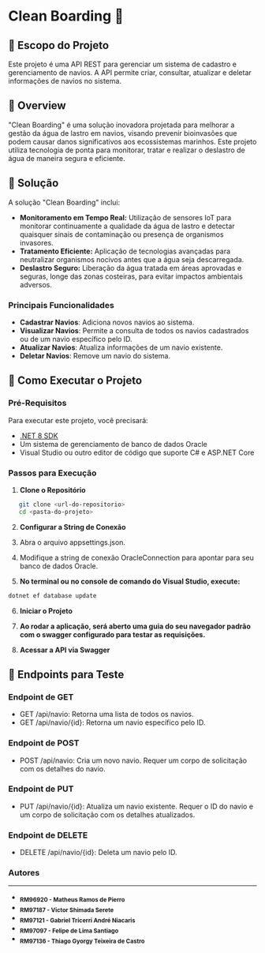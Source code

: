 # Clean Boarding 🚢

## 🎯 Escopo do Projeto
Este projeto é uma API REST para gerenciar um sistema de cadastro e gerenciamento de navios. A API permite criar, consultar, atualizar e deletar informações de navios no sistema.

## 📌 Overview
"Clean Boarding" é uma solução inovadora projetada para melhorar a gestão da água de lastro em navios, visando prevenir bioinvasões que podem causar danos significativos aos ecossistemas marinhos. Este projeto utiliza tecnologia de ponta para monitorar, tratar e realizar o deslastro de água de maneira segura e eficiente.

## 🚀 Solução
A solução "Clean Boarding" inclui:
- **Monitoramento em Tempo Real:** Utilização de sensores IoT para monitorar continuamente a qualidade da água de lastro e detectar quaisquer sinais de contaminação ou presença de organismos invasores.
- **Tratamento Eficiente:** Aplicação de tecnologias avançadas para neutralizar organismos nocivos antes que a água seja descarregada.
- **Deslastro Seguro:** Liberação da água tratada em áreas aprovadas e seguras, longe das zonas costeiras, para evitar impactos ambientais adversos.

### Principais Funcionalidades
- **Cadastrar Navios**: Adiciona novos navios ao sistema.
- **Visualizar Navios**: Permite a consulta de todos os navios cadastrados ou de um navio específico pelo ID.
- **Atualizar Navios**: Atualiza informações de um navio existente.
- **Deletar Navios**: Remove um navio do sistema.

## 🚀 Como Executar o Projeto

### Pré-Requisitos
Para executar este projeto, você precisará:
- [.NET 8 SDK](https://dotnet.microsoft.com/download)
- Um sistema de gerenciamento de banco de dados Oracle
- Visual Studio ou outro editor de código que suporte C# e ASP.NET Core

### Passos para Execução
1. **Clone o Repositório**
```bash
   git clone <url-do-repositorio>
   cd <pasta-do-projeto>
```

2. **Configurar a String de Conexão**

3. Abra o arquivo appsettings.json.

4. Modifique a string de conexão OracleConnection para apontar para seu banco de dados Oracle.

5. **No terminal ou no console de comando do Visual Studio, execute:**
```bash
dotnet ef database update
``` 

6. **Iniciar o Projeto**

7. **Ao rodar a aplicação, será aberto uma guia do seu navegador padrão com o swagger configurado para testar as requisições.**

8. **Acessar a API via Swagger**


## 📝 Endpoints para Teste

### **Endpoint de GET**
- GET /api/navio: Retorna uma lista de todos os navios.
- GET /api/navio/{id}: Retorna um navio específico pelo ID.

### **Endpoint de POST**
- POST /api/navio: Cria um novo navio. Requer um corpo de solicitação com os detalhes do navio.

### **Endpoint de PUT**
- PUT /api/navio/{id}: Atualiza um navio existente. Requer o ID do navio e um corpo de solicitação com os detalhes atualizados.

### **Endpoint de DELETE**
- DELETE /api/navio/{id}: Deleta um navio pelo ID.

### Autores
---
- <sub><b>RM96920 - Matheus Ramos de Pierro</b></sub>
- <sub><b>RM97187 - Victor Shimada Serete</b></sub>
- <sub><b>RM97121 - Gabriel Tricerri André Niacaris</b></sub>
- <sub><b>RM97097 - Felipe de Lima Santiago</b></sub>
- <sub><b>RM97136 - Thiago Gyorgy Teixeira de Castro</b></sub>
